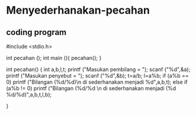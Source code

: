 # Menyederhanakan-pecahan
## coding program

#include <stdio.h>

int pecahan ();
int main (){
    pecahan();
 }

 int pecahan()
 {
     int a,b,l,t;
     printf ("Masukan pembilang = ");
     scanf ("%d",&a);
     printf ("Masukan penyebut = ");
     scanf ("%d",&b);
     t=a/b;
     l=a%b;
     if (a%b == 0)
        printf ("Bilangan (%d/%d)\n di sederhanakan menjadi %d",a,b,t);
     else if (a%b != 0)
        printf ("Bilangan (%d/%d \n di sederhanakan menjadi (%d %d/%d)",a,b,t,l,b);

 }
